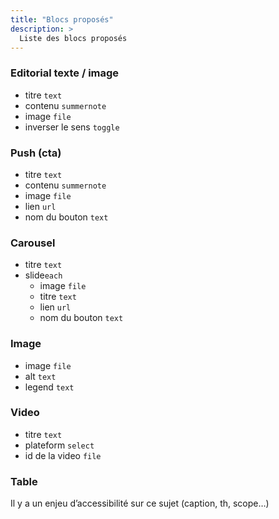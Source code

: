 ```yaml
---
title: "Blocs proposés"
description: >
  Liste des blocs proposés
---
```


### Editorial texte / image
* titre ```text```
* contenu ```summernote```
* image ```file```
* inverser le sens ```toggle```

### Push (cta)
* titre ```text```
* contenu ```summernote```
* image ```file```
* lien ```url```
* nom du bouton ```text```

### Carousel
* titre ```text```
* slide```each```
  * image ```file```
  * titre ```text```
  * lien ```url```
  * nom du bouton ```text```

### Image
* image ```file```
* alt ```text```
* legend ```text```
 
### Video
* titre ```text```
* plateform ```select```
* id de la video ```file```

### Table
Il y a un enjeu d’accessibilité sur ce sujet (caption, th, scope…)
